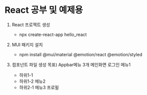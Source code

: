 # React 공부 및 예제용
1) React 프로젝트 생성
    - npx create-react-app hello_react

2) MUI 패키지 설치
    - npm install @mui/material @emotion/react @emotion/styled

3) 컴포넌트 파일 생성
  목표) Appbar메뉴 3개
  메인화면
  로그인
  메뉴1
    - 하위1-1
    - 하위1-2
  메뉴2
    - 하위2-1
  메뉴3
  프로필
